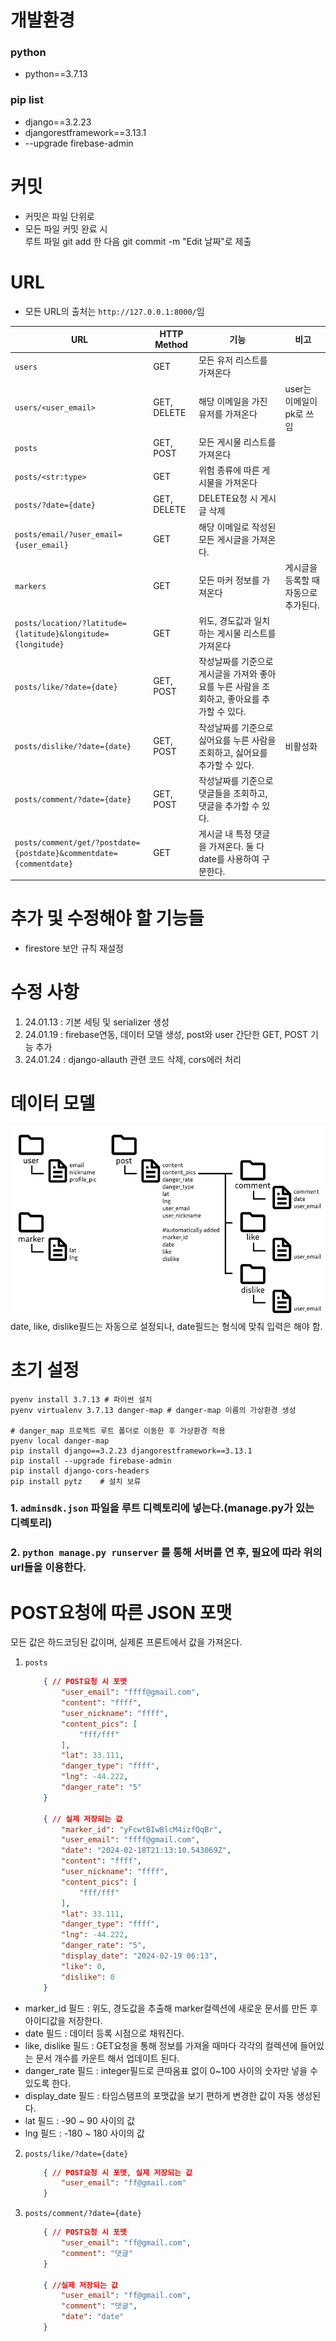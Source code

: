 # 개발환경
### python
- python==3.7.13
### pip list
- django==3.2.23
- djangorestframework==3.13.1
- --upgrade firebase-admin

# 커밋
- 커밋은 파일 단위로
- 모든 파일 커밋 완료 시\
루트 파일 git add 한 다음 git commit -m "Edit 날짜"로 제출

# URL
- 모든 URL의 출처는 `http://127.0.0.1:8000/`임

|URL|HTTP Method|기능|비고|
|---|-----------|----|----|
|`users`|GET|모든 유저 리스트를 가져온다|
|`users/<user_email>`|GET, DELETE|해당 이메일을 가진 유저를 가져온다|user는 이메일이 pk로 쓰임|
|`posts`|GET, POST|모든 게시물 리스트를 가져온다|
|`posts/<str:type>`|GET|위험 종류에 따른 게시물을 가져온다
|`posts/?date={date}`|GET, DELETE|DELETE요청 시 게시글 삭제|
|`posts/email/?user_email={user_email}`|GET|해당 이메일로 작성된 모든 게시글을 가져온다.
|`markers`|GET|모든 마커 정보를 가져온다|게시글을 등록할 때 자동으로 추가된다.|
|`posts/location/?latitude={latitude}&longitude={longitude}`|GET|위도, 경도값과 일치하는 게시물 리스트를 가져온다|
|`posts/like/?date={date}`|GET, POST|작성날짜를 기준으로 게시글을 가져와 좋아요를 누른 사람을 조회하고, 좋아요를 추가할 수 있다.
|`posts/dislike/?date={date}`|GET, POST|작성날짜를 기준으로 싫어요를 누른 사람을 조회하고, 싫어요를 추가할 수 있다.|비활성화
|`posts/comment/?date={date}`|GET, POST|작성날짜를 기준으로 댓글들을 조회하고, 댓글을 추가할 수 있다.|
|`posts/comment/get/?postdate={postdate}&commentdate={commentdate}`|GET|게시글 내 특정 댓글을 가져온다. 둘 다 date를 사용하여 구분한다.|


# 추가 및 수정해야 할 기능들
- firestore 보안 규칙 재설정

# 수정 사항
1. 24.01.13 : 기본 세팅 및 serializer 생성
2. 24.01.19 : firebase연동, 데이터 모델 생성, post와 user 간단한 GET, POST 기능 추가
3. 24.01.24 : django-allauth 관련 코드 삭제, cors에러 처리

# 데이터 모델
![alt text](image.png)
date, like, dislike필드는 자동으로 설정되나, date필드는 형식에 맞춰 입력은 해야 함.

# 초기 설정
```shell
pyenv install 3.7.13 # 파이썬 설치
pyenv virtualenv 3.7.13 danger-map # danger-map 이름의 가상환경 생성

# danger_map 프로젝트 루트 폴더로 이동한 후 가상환경 적용
pyenv local danger-map
pip install django==3.2.23 djangorestframework==3.13.1
pip install --upgrade firebase-admin
pip install django-cors-headers
pip install pytz    # 설치 보류
```
### 1. `adminsdk.json` 파일을 루트 디렉토리에 넣는다.(manage.py가 있는 디렉토리)
### 2. `python manage.py runserver` 를 통해 서버를 연 후, 필요에 따라 위의 url들을 이용한다.

# POST요청에 따른 JSON 포맷
모든 값은 하드코딩된 값이며, 실제론 프론트에서 값을 가져온다.
1. `posts`
    ```json
        { // POST요청 시 포맷
            "user_email": "ffff@gmail.com",
            "content": "ffff",
            "user_nickname": "ffff",
            "content_pics": [
                "fff/fff"
            ],
            "lat": 33.111,
            "danger_type": "ffff",
            "lng": -44.222,
            "danger_rate": "5"
        }

        { // 실제 저장되는 값
            "marker_id": "yFcwtBIwBlcM4izfQqBr",
            "user_email": "ffff@gmail.com",
            "date": "2024-02-18T21:13:10.543069Z",
            "content": "ffff",
            "user_nickname": "ffff",
            "content_pics": [
                "fff/fff"
            ],
            "lat": 33.111,
            "danger_type": "ffff",
            "lng": -44.222,
            "danger_rate": "5",
            "display_date": "2024-02-19 06:13",
            "like": 0,
            "dislike": 0
        }
    ```
- marker_id 필드 : 위도, 경도값을 추출해 marker컬렉션에 새로운 문서를 만든 후 아이디값을 저장한다.
- date 필드 : 데이터 등록 시점으로 채워진다.
- like, dislike 필드 : GET요청을 통해 정보를 가져올 때마다 각각의 컬렉션에 들어있는 문서 개수를 카운트 해서 업데이트 된다.
- danger_rate 필드 : integer필드로 큰따옴표 없이 0~100 사이의 숫자만 넣을 수 있도록 한다.
- display_date 필드 : 타임스탬프의 포맷값을 보기 편하게 변경한 값이 자동 생성된다.
- lat 필드 : -90 ~ 90 사이의 값
- lng 필드 : -180 ~ 180 사이의 값

2. `posts/like/?date={date}`
    ```json
        { // POST요청 시 포맷, 실제 저장되는 값
            "user_email": "ff@gmail.com"
        }
    ```
3. `posts/comment/?date={date}`
    ```json
        { // POST요청 시 포맷
            "user_email": "ff@gmail.com",
            "comment": "댓글"
        }

        { //실제 저장되는 값
            "user_email": "ff@gmail.com",
            "comment": "댓글",
            "date": "date"
        }
    ```